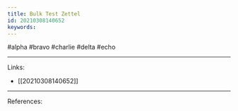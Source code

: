 ```yaml
---
title: Bulk Test Zettel
id: 20210308140652
keywords:
---
```

#alpha #bravo #charlie #delta #echo

---
Links:

- [[20210308140652]]

---
References:
